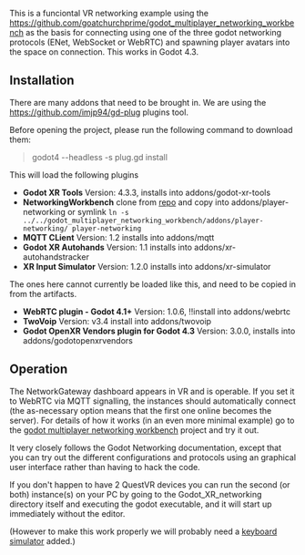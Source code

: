 
This is a funciontal VR networking example using the https://github.com/goatchurchprime/godot_multiplayer_networking_workbench as 
the basis for connecting using one of the three godot networking protocols (ENet, WebSocket or WebRTC) and spawning player avatars 
into the space on connection.  This works in Godot 4.3.

## Installation

There are many addons that need to be brought in.  We are using the https://github.com/imjp94/gd-plug plugins tool.

Before opening the project, please run the following command to download them:

> godot4 --headless -s plug.gd install 

This will load the following plugins

* **Godot XR Tools** Version: 4.3.3, installs into addons/godot-xr-tools
* **NetworkingWorkbench** clone from [repo](https://github.com/goatchurchprime/godot_multiplayer_networking_workbench) and copy into addons/player-networking or symlink `ln -s ../../godot_multiplayer_networking_workbench/addons/player-networking/ player-networking`
*  **MQTT CLient** Version: 1.2 installs into addons/mqtt
*  **Godot XR Autohands** Version: 1.1 installs into addons/xr-autohandstracker
*  **XR Input Simulator** Version: 1.2.0 installs into addons/xr-simulator


The ones here cannot currently be loaded like this, and need to be copied in from the artifacts.

*  **WebRTC plugin - Godot 4.1+** Version: 1.0.6, !!install into addons/webrtc
*  **TwoVoip** Version: v3.4 install into addons/twovoip
*  **Godot OpenXR Vendors plugin for Godot 4.3** Version: 3.0.0, installs into addons/godotopenxrvendors


## Operation

The NetworkGateway dashboard appears in VR and is operable.  If you set it to WebRTC via MQTT signalling, the 
instances should automatically connect (the as-necessary option means that the first one online becomes the server).
For details of how it works (in an even more minimal example) go to the 
[godot multiplayer networking workbench](https://github.com/goatchurchprime/godot_multiplayer_networking_workbench) project 
and try it out.

It very closely follows the Godot Networking documentation, except that you can try out the different 
configurations and protocols using an graphical user interface rather than having to hack the code.

If you don't happen to have 2 QuestVR devices you can run the second (or both) instance(s) on your PC by going to the 
Godot_XR_networking directory itself and executing the godot executable, and it will start up 
immediately without the editor.  

(However to make this work properly we will probably need a [keyboard simulator](https://github.com/GodotVR/godot-xr-tools/issues/93) added.)

